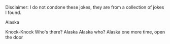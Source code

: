 Disclaimer: I do not condone these jokes, they are from a collection of jokes I found.

Alaska

Knock-Knock
Who's there?
Alaska
Alaska who?
Alaska one more time, open the door

